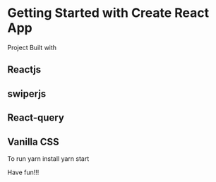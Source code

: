 # Getting Started with Create React App

Project Built with

## Reactjs

## swiperjs

## React-query

## Vanilla CSS

To run
yarn install
yarn start

Have fun!!!

